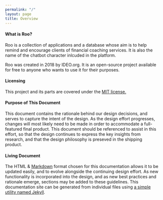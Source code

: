 ```yaml
---
permalink: "/"
layout: page
title: Overview
---
```

<!-- Row 1 -->

<div class="row">
  <div class="col s12 l6">
    <h4>What is Roo?</h4>
    <p>
      Roo is a collection of applications and a database whose aim is to help remind and encourage clients of financial coaching services. It is also the name of the chatbot character inlcuded in the platform.
    </p>
    <p>
      Roo was created in 2018 by IDEO.org. It is an open-source project available for free to anyone who wants to use it for their purposes. 
    </p>
  </div>
  <div class="col s12 l6">
    <h4>Licensing</h4>
    <p>
      This project and its parts are covered under the <a href="https://opensource.org/licenses/MIT">MIT license.</a> 
    </p>
  </div>
</div>

<!-- Row 2 -->

<div class="row">
  <div class="col s12 l6">
    <h4>Purpose of This Document</h4>
    <p>
      This document contains the rationale behind our design decisions, and serves to capture the intent of the design. As the design effort progresses, changes will most likely need to be made in order to accommodate a full-featured final product. This document should be referenced to assist in this effort, so that the design continues to express the key insights from research, and that the design philosophy is preseved in the shipping product.
    </p>
  </div>

  <div class="col s12 l6">
    <h4>Living Document</h4>
    <p>
      The HTML &amp; <a href="http://daringfireball.net/projects/markdown/">Markdown</a> format chosen for this documentation allows it to be updated easily, and to evolve alongside the continuing design effort. As new functionality is incorporated into the design, and as new best practices and rationale emerge, sections may be added to these guidelines. This documentation site can be generated from individual files using <a href="https://jekyllrb.com">a simple utility named Jekyll</a>.
    </p>
  </div>
</div>
